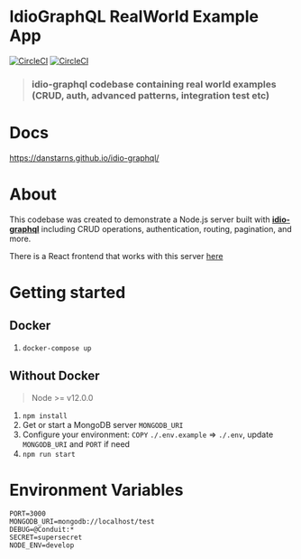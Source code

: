 # IdioGraphQL RealWorld Example App
[![CircleCI](https://circleci.com/gh/danstarns/idio-graphql/tree/master.svg?style=svg)](https://circleci.com/gh/danstarns/idio-graphql-realworld-example-app/tree/master.svg?style=svg)
[![CircleCI](https://img.shields.io/github/license/danstarns/idio-graphql)](https://github.com/danstarns/idio-graphql-realworld-example-app/blob/master/LICENSE)

> ### idio-graphql codebase containing real world examples (CRUD, auth, advanced patterns, integration test etc)


# Docs
https://danstarns.github.io/idio-graphql/


# About

This codebase was created to demonstrate a Node.js server built with [**idio-graphql**](https://danstarns.github.io/idio-graphql/) including CRUD operations, authentication, routing, pagination, and more. 

There is a React frontend that works with this server [here](https://github.com/dostu/react-apollo-realworld-example-app)

# Getting started

## Docker
1. `docker-compose up`

## Without Docker 


> Node >= v12.0.0

1. `npm install`
2. Get or start a MongoDB server `MONGODB_URI`
3. Configure your environment: `COPY` `./.env.example` => `./.env`, update `MONGODB_URI` and `PORT` if need
4. `npm run start`

# Environment Variables

```
PORT=3000
MONGODB_URI=mongodb://localhost/test
DEBUG=@Conduit:*
SECRET=supersecret
NODE_ENV=develop
```